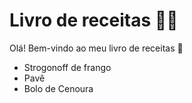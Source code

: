 # Livro de receitas :woman_cook:

Olá! Bem-vindo ao meu livro de receitas :wave:

- Strogonoff de frango
- Pavê
- Bolo de Cenoura
